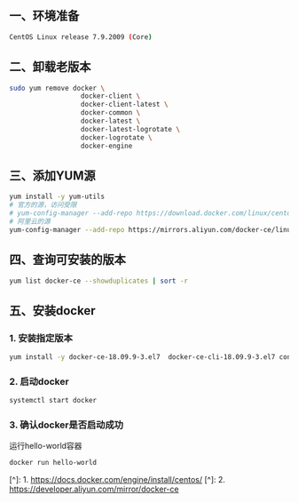 ## 一、环境准备

```bash
CentOS Linux release 7.9.2009 (Core)
```

## 二、卸载老版本

```bash
sudo yum remove docker \
                  docker-client \
                  docker-client-latest \
                  docker-common \
                  docker-latest \
                  docker-latest-logrotate \
                  docker-logrotate \
                  docker-engine
```

## 三、添加YUM源

```bash
yum install -y yum-utils
# 官方的源，访问受限
# yum-config-manager --add-repo https://download.docker.com/linux/centos/docker-ce.repo
# 阿里云的源
yum-config-manager --add-repo https://mirrors.aliyun.com/docker-ce/linux/centos/docker-ce.repo
```

## 四、查询可安装的版本

```bash
yum list docker-ce --showduplicates | sort -r
```

## 五、安装docker

### 1. 安装指定版本

```bash
yum install -y docker-ce-18.09.9-3.el7  docker-ce-cli-18.09.9-3.el7 containerd.io docker-buildx-plugin docker-compose-plugin
```

### 2. 启动docker

```bash
systemctl start docker
```

### 3. 确认docker是否启动成功

运行hello-world容器

```bash
docker run hello-world
```



[^]: 1. https://docs.docker.com/engine/install/centos/
[^]: 2. https://developer.aliyun.com/mirror/docker-ce






